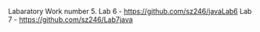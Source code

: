 Labaratory Work number 5.  Lab 6 - https://github.com/sz246/javaLab6
Lab 7 - https://github.com/sz246/Lab7java
